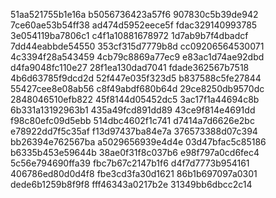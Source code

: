 51aa521755b1e16a
b5056736423a57f6
907830c5b39de942
7ce60ae53b54ff38
ad474d5952eece5f
fdac329140993785
3e054119ba7806c1
c4f1a10881678972
1d7ab9b7f4dbadcf
7dd44eabbde54550
353cf315d7779b8d
cc09206564530071
4c3394f28a543459
4cb79c8869a77ec9
e83ac1d74ae92dbd
d4fa9048fc110e27
28f1ea130dad7041
fdade362567b7518
4b6d63785f9dcd2d
52f447e035f323d5
b837588c5fe27844
55427cee8e08ab56
c8f49abdf680b64d
29ce8250db9570dc
2848046510efb822
45f8144d05452dc5
3ac17f1a44694c8b
6b331a13192963b1
435a49fcd891dd89
43ce9f814e4691dd
f98c80efc09d5ebb
514dbc4602f1c741
d7414a7d6626e2bc
e78922dd7f5c35af
f13d97437ba84e7a
376573388d07c394
bb26394e762567ba
a5029656939e4d4e
03d47bfac5c85186
b6335b453e59644b
38ae0f31f8c037b6
e98f797a0cd6fec4
5c56e794690ffa39
fbc7b67c2147b1f6
d4f7d7773b954161
406786ed80d0d4f8
fbe3cd3fa30d1621
86b1b697097a0301
dede6b1259b8f9f8
fff46343a0217b2e
31349bb6dbcc2c14
